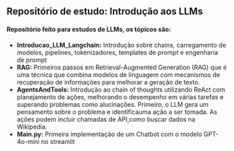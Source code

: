 ## Repositório de estudo: Introdução aos LLMs
#### Repositório feito para estudos de LLMs, os tópicos são:
- **Introducao_LLM_Langchain:** Introdução sobre chains, carregamento de modelos, pipelines, tokenizadores, templates de prompt e engenharia de prompt
- **RAG:** Primeiros passos em Retrieval-Augmented Generation (RAG) que é uma técnica que combina modelos de linguagem com mecanismos de recuperação de informações para melhorar a geração de texto.
- **AgentsAndTools:** Introdução ao chain of thoughts utilizando ReAct com planejamento de ações, melhorando o desempenho em várias tarefas e superando problemas como alucinações. Primeiro, o LLM gera um pensamento sobre o problema e identificauma ação a ser tomada. As ações podem incluir chamadas de API,como buscar dados na Wikipedia.
- **Main.py:** Primeira implementação de um Chatbot com o modelo GPT-4o-mini no streamlit

